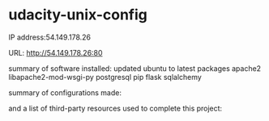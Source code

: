 # udacity-unix-config

 IP address:54.149.178.26
 
 URL: http://54.149.178.26:80
 
 summary of software installed:
 updated ubuntu to latest packages
 apache2
 libapache2-mod-wsgi-py
 postgresql
 pip
 flask
 sqlalchemy
 
 summary of configurations made:
 
 
 and a list of third-party resources used to complete this project:
 
 
